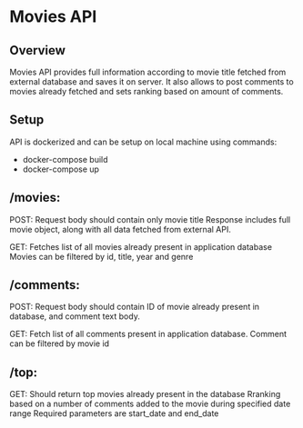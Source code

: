 # Movies API

## Overview

Movies API provides full information according to movie title fetched from external database and saves it on server.
It also allows to post comments to movies already fetched and sets ranking based on amount of comments.

## Setup

API is dockerized and can be setup on local machine using commands:
* docker-compose build
* docker-compose up

## /movies:

POST:
Request body should contain only movie title
Response includes full movie object, along with all data fetched from external API.

GET:
Fetches list of all movies already present in application database
Movies can be filtered by id, title, year and genre

## /comments:

POST:
Request body should contain ID of movie already present in database, and comment text body.

GET:
Fetch list of all comments present in application database.
Comment can be filtered by movie id

## /top:

GET:
Should return top movies already present in the database
Rranking based on a number of comments added to the movie during specified date range
Required parameters are start_date and end_date
